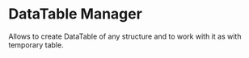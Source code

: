 # DataTable Manager

Allows to create DataTable of any structure and to work with it as with temporary table.
